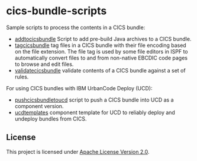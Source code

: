 # cics-bundle-scripts
Sample scripts to process the contents in a CICS bundle:

* [addtocicsbundle](addtocicsbundle/README.md) Script to add pre-build Java archives to a CICS bundle.
* [tagcicsbundle](tagcicsbundle/README.md) tag files in a CICS bundle with their file encoding based on the file extension. The file tag is used by some file editors in ISPF to automatically convert files to and from non-native EBCDIC code pages to browse and edit files.
* [validatecicsbundle](validatecicsbundle/README.md) validate contents of a CICS bundle against a set of rules.

For using CICS bundles with IBM UrbanCode Deploy (UCD):

* [pushcicsbundletoucd](pushcicsbundletoucd/README.md) script to push a CICS bundle into UCD as a component version.
* [ucdtemplates](ucdtemplates/README.md) component template for UCD to reliably deploy and undeploy bundles from CICS.

## License
This project is licensed under [Apache License Version 2.0](LICENSE).  
